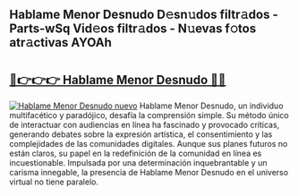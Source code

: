 ## Hablame Menor Desnudo D𝚎sn𝚞dos filtr𝚊dos - Parts-wSq Vid𝚎os filtr𝚊dos - N𝚞evas f𝚘tos atr𝚊ctivas AYOAh

# <h2><a href="http://mbay2r.tromn.icu/?c=Hablame+Menor+Desnudo">🔗👉👉👉 Hablame Menor Desnudo 🔗🔗</a></h2>

[![Hablame Menor Desnudo nuevo](https://i.imgur.com/pEAQMta.gif)](http://mbay2r.tromn.icu/?c=Hablame+Menor+Desnudo)
Hablame Menor Desnudo, un individuo multifacético y paradójico, desafía la comprensión simple. Su método único de interactuar con audiencias en línea ha fascinado y provocado críticas, generando debates sobre la expresión artística, el consentimiento y las complejidades de las comunidades digitales. Aunque sus planes futuros no están claros, su papel en la redefinición de la comunidad en línea es incuestionable. Impulsada por una determinación inquebrantable y un carisma innegable, la presencia de Hablame Menor Desnudo en el universo virtual no tiene paralelo.
